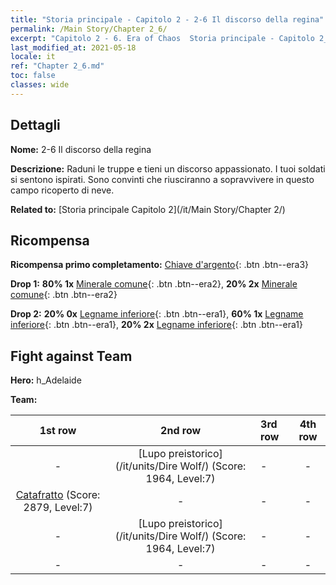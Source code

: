 ```yaml
---
title: "Storia principale - Capitolo 2 - 2-6 Il discorso della regina"
permalink: /Main Story/Chapter 2_6/
excerpt: "Capitolo 2 - 6. Era of Chaos  Storia principale - Capitolo 2_6. 2-6 Il discorso della regina"
last_modified_at: 2021-05-18
locale: it
ref: "Chapter 2_6.md"
toc: false
classes: wide
---
```


## Dettagli

 **Nome:** 2-6 Il discorso della regina

 **Descrizione:** Raduni le truppe e tieni un discorso appassionato. I tuoi soldati si sentono ispirati. Sono convinti che riusciranno a sopravvivere in questo campo ricoperto di neve.

 **Related to:** [Storia principale Capitolo 2](/it/Main Story/Chapter 2/)

## Ricompensa

 **Ricompensa primo completamento:** [Chiave d'argento](/ItemsIT/con_693/){: .btn .btn--era3}

 **Drop 1:** **80% 1x** [Minerale comune](/ItemsIT/mat_6/){: .btn .btn--era2}, **20% 2x** [Minerale comune](/ItemsIT/mat_6/){: .btn .btn--era2}

 **Drop 2:** **20% 0x** [Legname inferiore](/ItemsIT/mat_1/){: .btn .btn--era1}, **60% 1x** [Legname inferiore](/ItemsIT/mat_1/){: .btn .btn--era1}, **20% 2x** [Legname inferiore](/ItemsIT/mat_1/){: .btn .btn--era1}


## Fight against Team
 **Hero:** h_Adelaide

 **Team:**


  | 1st row | 2nd row | 3rd row | 4th row |
  |:----:|:----:|:----|:----:|
  | - | [Lupo preistorico](/it/units/Dire Wolf/) (Score: 1964, Level:7)  | - | - |
  | [Catafratto](/it/units/Cavalier/) (Score: 2879, Level:7)  | - | - | - |
  | - | [Lupo preistorico](/it/units/Dire Wolf/) (Score: 1964, Level:7)  | - | - |
  | - | - | - | - |


